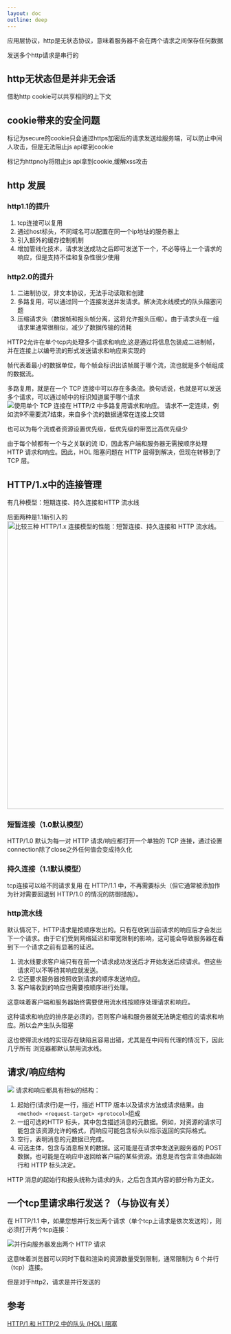 ```yaml
---
layout: doc
outline: deep
---
```

应用层协议，http是无状态协议，意味着服务器不会在两个请求之间保存任何数据

发送多个http请求是串行的

## http无状态但是并非无会话
借助http cookie可以共享相同的上下文

## cookie带来的安全问题
标记为secure的cookie只会通过https加密后的请求发送给服务端，可以防止中间人攻击，但是无法阻止js api拿到cookie

标记为httpnoly将阻止js api拿到cookie,缓解xss攻击
## http 发展

### http1.1的提升
1. tcp连接可以复用
2. 通过host标头，不同域名可以配置在同一个ip地址的服务器上
3. 引入额外的缓存控制机制
4. 增加管线化技术，请求发送成功之后即可发送下一个，不必等待上一个请求的响应，但是支持不佳和复杂性很少使用
### http2.0的提升
1. 二进制协议，非文本协议，无法手动读取和创建
2. 多路复用，可以通过同一个连接发送并发请求。解决流水线模式的队头阻塞问题
3. 压缩请求头（数据帧和报头帧分离，这将允许报头压缩）。由于请求头在一组请求里通常很相似，减少了数据传输的消耗

HTTP2允许在单个tcp内处理多个请求和响应,这是通过将信息包装成二进制帧，并在连接上以编号流的形式发送请求和响应来实现的

帧代表着最小的数据单位，每个帧会标识出该帧属于哪个流，流也就是多个帧组成的数据流。

多路复用，就是在一个 TCP 连接中可以存在多条流。换句话说，也就是可以发送多个请求，可以通过帧中的标识知道属于哪个请求
<img src="https://mdn.github.io/shared-assets/images/diagrams/http/messages/http-2-connection.png" alt="使用单个 TCP 连接在 HTTP/2 中多路复用请求和响应。" loading="lazy">
请求不一定连续，例如流9不需要流7结束，来自多个流的数据通常在连接上交错

也可以为每个流或者资源设置优先级，低优先级的带宽比高优先级少

由于每个帧都有一个与之关联的流 ID，因此客户端和服务器无需按顺序处理 HTTP 请求和响应。因此，HOL 阻塞问题在 HTTP 层得到解决，但现在转移到了 TCP 层。
## HTTP/1.x中的连接管理
有几种模型：短期连接、持久连接和HTTP 流水线

后面两种是1.1新引入的
<img src="https://developer.mozilla.org/en-US/docs/Web/HTTP/…on_management_in_HTTP_1.x/http1_x_connections.png" alt="比较三种 HTTP/1.x 连接模型的性能：短暂连接、持久连接和 HTTP 流水线。" width="1012" height="670" loading="lazy">

### 短暂连接（1.0默认模型）
HTTP/1.0 默认为每一对 HTTP 请求/响应都打开一个单独的 TCP 连接，通过设置connection除了close之外任何值会变成持久化
### 持久连接（1.1默认模型）
tcp连接可以给不同请求复用
在 HTTP/1.1 中，不再需要标头（但它通常被添加作为针对需要回退到 HTTP/1.0 的情况的防御措施）。
### http流水线
默认情况下，HTTP请求是按顺序发出的。只有在收到当前请求的响应后才会发出下一个请求。由于它们受到网络延迟和带宽限制的影响，这可能会导致服务器在看到下一个请求之前有显著的延迟。

1. 流水线要求客户端只有在前一个请求成功发送后才开始发送后续请求。但这些请求可以不等待其响应就发送。
2. 它还要求服务器按照收到请求的顺序发送响应。
3. 客户端收到的响应也需要按顺序进行处理。

这意味着客户端和服务器始终需要使用流水线按顺序处理请求和响应。

这种请求和响应的排序是必须的，否则客户端和服务器就无法确定相应的请求和响应。所以会产生队头阻塞

这也使得流水线的实现存在缺陷且容易出错，尤其是在中间有代理的情况下，因此几乎所有 浏览器都默认禁用流水线。
## 请求/响应结构
<img src="https://mdn.github.io/shared-assets/images/diagrams/http/messages/http-message-anatomy.svg"/>
请求和响应都具有相似的结构：

1. 起始行(请求行)是一行，描述 HTTP 版本以及请求方法或请求结果。由`<method> <request-target> <protocol>`组成
2. 一组可选的HTTP 标头，其中包含描述消息的元数据。例如，对资源的请求可能包含该资源允许的格式，而响应可能包含标头以指示返回的实际格式。
3. 空行，表明消息的​​元数据已完成。
4. 可选主体，包含与消息相关的数据。这可能是在请求中发送到服务器的 POST 数据，也可能是在响应中返回给客户端的某些资源。消息是否包含主体由起始行和 HTTP 标头决定。

HTTP 消息的起始行和报头统称为请求的头，之后包含其内容的部分称为正文。

## 一个tcp里请求串行发送？（与协议有关）
在 HTTP/1.1 中，如果您想并行发出两个请求（单个tcp上请求是依次发送的），则必须打开两个tcp连接：

<img src="https://mdn.github.io/shared-assets/images/diagrams/http/messages/http-1-connection.png" alt="并行向服务器发出两个 HTTP 请求" loading="lazy">

这意味着浏览器可以同时下载和渲染的资源数量受到限制，通常限制为 6 个并行（tcp）连接。

但是对于http2，请求是并行发送的
## 参考
[HTTP/1 和 HTTP/2 中的队头 (HOL) 阻塞](https://engineering.cred.club/head-of-line-hol-blocking-in-http-1-and-http-2-50b24e9e3372)